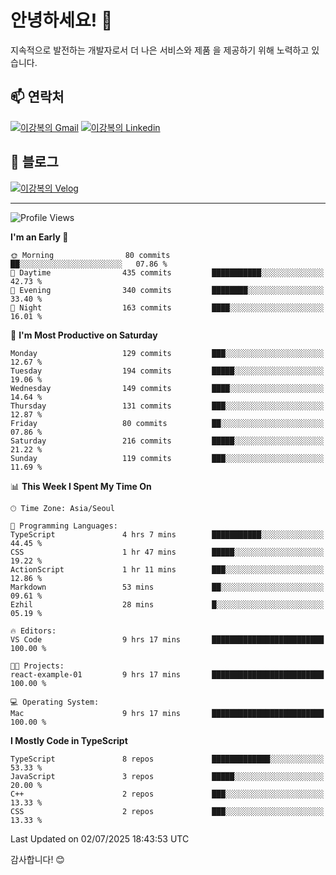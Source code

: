 # 안녕하세요! 👋

지속적으로 발전하는 개발자로서 더 나은 서비스와 제품
을 제공하기 위해 노력하고 있습니다.

## 📫 연락처
[![이강복의 Gmail](https://img.shields.io/badge/Gmail-D14836?style=for-the-badge&logo=gmail&logoColor=white)](mailto:pmmm114@gmail.com)
[![이강복의 Linkedin](https://img.shields.io/badge/LinkedIn-0077B5?style=for-the-badge&logo=linkedin&logoColor=white)](https://www.linkedin.com/in/lkb0297)

## 📝 블로그
[![이강복의 Velog](https://img.shields.io/badge/Velog-ffffff?style=for-the-badge&logo=velog)](https://velog.io/@pmmm114/posts)

---
<!--START_SECTION:waka-->
![Profile Views](http://img.shields.io/badge/Profile%20Views-2-blue)

**I'm an Early 🐤** 

```text
🌞 Morning                80 commits          ██░░░░░░░░░░░░░░░░░░░░░░░   07.86 % 
🌆 Daytime                435 commits         ███████████░░░░░░░░░░░░░░   42.73 % 
🌃 Evening                340 commits         ████████░░░░░░░░░░░░░░░░░   33.40 % 
🌙 Night                  163 commits         ████░░░░░░░░░░░░░░░░░░░░░   16.01 % 
```
📅 **I'm Most Productive on Saturday** 

```text
Monday                   129 commits         ███░░░░░░░░░░░░░░░░░░░░░░   12.67 % 
Tuesday                  194 commits         █████░░░░░░░░░░░░░░░░░░░░   19.06 % 
Wednesday                149 commits         ████░░░░░░░░░░░░░░░░░░░░░   14.64 % 
Thursday                 131 commits         ███░░░░░░░░░░░░░░░░░░░░░░   12.87 % 
Friday                   80 commits          ██░░░░░░░░░░░░░░░░░░░░░░░   07.86 % 
Saturday                 216 commits         █████░░░░░░░░░░░░░░░░░░░░   21.22 % 
Sunday                   119 commits         ███░░░░░░░░░░░░░░░░░░░░░░   11.69 % 
```


📊 **This Week I Spent My Time On** 

```text
🕑︎ Time Zone: Asia/Seoul

💬 Programming Languages: 
TypeScript               4 hrs 7 mins        ███████████░░░░░░░░░░░░░░   44.45 % 
CSS                      1 hr 47 mins        █████░░░░░░░░░░░░░░░░░░░░   19.22 % 
ActionScript             1 hr 11 mins        ███░░░░░░░░░░░░░░░░░░░░░░   12.86 % 
Markdown                 53 mins             ██░░░░░░░░░░░░░░░░░░░░░░░   09.61 % 
Ezhil                    28 mins             █░░░░░░░░░░░░░░░░░░░░░░░░   05.19 % 

🔥 Editors: 
VS Code                  9 hrs 17 mins       █████████████████████████   100.00 % 

🐱‍💻 Projects: 
react-example-01         9 hrs 17 mins       █████████████████████████   100.00 % 

💻 Operating System: 
Mac                      9 hrs 17 mins       █████████████████████████   100.00 % 
```

**I Mostly Code in TypeScript** 

```text
TypeScript               8 repos             █████████████░░░░░░░░░░░░   53.33 % 
JavaScript               3 repos             █████░░░░░░░░░░░░░░░░░░░░   20.00 % 
C++                      2 repos             ███░░░░░░░░░░░░░░░░░░░░░░   13.33 % 
CSS                      2 repos             ███░░░░░░░░░░░░░░░░░░░░░░   13.33 % 
```




 Last Updated on 02/07/2025 18:43:53 UTC
<!--END_SECTION:waka-->

감사합니다! 😊
